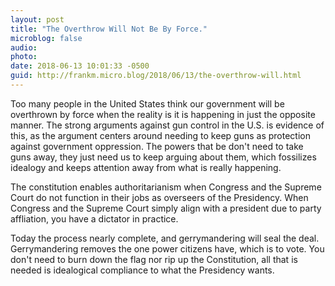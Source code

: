 ```yaml
---
layout: post
title: "The Overthrow Will Not Be By Force."
microblog: false
audio: 
photo: 
date: 2018-06-13 10:01:33 -0500
guid: http://frankm.micro.blog/2018/06/13/the-overthrow-will.html
---
```

Too many people in the United States think our government will be overthrown by force when the reality is it is happening in just the opposite manner. The strong arguments against gun control in the U.S. is evidence of this, as the argument centers around needing to keep guns as protection against government oppression. The powers that be don't need to take guns away, they just need us to keep arguing about them, which fossilizes idealogy and keeps attention away from what is really happening.

The constitution enables authoritarianism when Congress and the Supreme Court do not function in their jobs as overseers of the Presidency. When Congress and the Supreme Court simply align with a president due to party affliation, you have a dictator in practice. 

Today the process nearly complete, and gerrymandering will seal the deal. Gerrymandering removes the one power citizens have, which is to vote. You don't need to burn down the flag nor rip up the Constitution, all that is needed is idealogical compliance to what the Presidency wants. 
